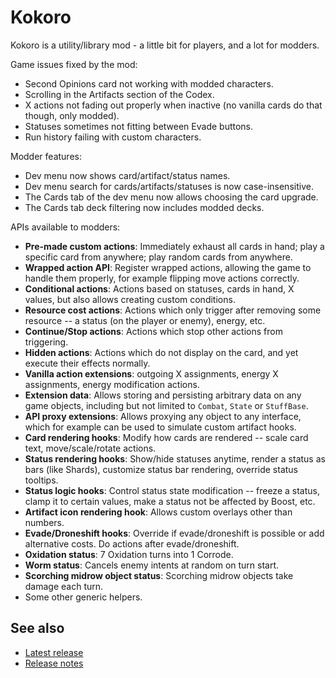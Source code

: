# Kokoro

Kokoro is a utility/library mod - a little bit for players, and a lot for modders.

Game issues fixed by the mod:
* Second Opinions card not working with modded characters.
* Scrolling in the Artifacts section of the Codex.
* X actions not fading out properly when inactive (no vanilla cards do that though, only modded).
* Statuses sometimes not fitting between Evade buttons.
* Run history failing with custom characters.

Modder features:
* Dev menu now shows card/artifact/status names.
* Dev menu search for cards/artifacts/statuses is now case-insensitive.
* The Cards tab of the dev menu now allows choosing the card upgrade.
* The Cards tab deck filtering now includes modded decks.

APIs available to modders:
* **Pre-made custom actions**: Immediately exhaust all cards in hand; play a specific card from anywhere; play random cards from anywhere.
* **Wrapped action API**: Register wrapped actions, allowing the game to handle them properly, for example flipping move actions correctly.
* **Conditional actions**: Actions based on statuses, cards in hand, X values, but also allows creating custom conditions.
* **Resource cost actions**: Actions which only trigger after removing some resource -- a status (on the player or enemy), energy, etc.
* **Continue/Stop actions**: Actions which stop other actions from triggering.
* **Hidden actions**: Actions which do not display on the card, and yet execute their effects normally.
* **Vanilla action extensions**: outgoing X assignments, energy X assignments, energy modification actions.
* **Extension data**: Allows storing and persisting arbitrary data on any game objects, including but not limited to `Combat`, `State` or `StuffBase`.
* **API proxy extensions**: Allows proxying any object to any interface, which for example can be used to simulate custom artifact hooks.
* **Card rendering hooks**: Modify how cards are rendered -- scale card text, move/scale/rotate actions.
* **Status rendering hooks**: Show/hide statuses anytime, render a status as bars (like Shards), customize status bar rendering, override status tooltips.
* **Status logic hooks**: Control status state modification -- freeze a status, clamp it to certain values, make a status not be affected by Boost, etc.
* **Artifact icon rendering hook**: Allows custom overlays other than numbers.
* **Evade/Droneshift hooks**: Override if evade/droneshift is possible or add alternative costs. Do actions after evade/droneshift.
* **Oxidation status**: 7 Oxidation turns into 1 Corrode.
* **Worm status**: Cancels enemy intents at random on turn start.
* **Scorching midrow object status**: Scorching midrow objects take damage each turn.
* Some other generic helpers.

## See also
* [Latest release](https://github.com/Shockah/Cobalt-Core-Mods/releases/tag/release%2Fkokoro-1.4.0)
* [Release notes](release-notes.md)